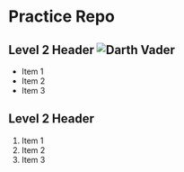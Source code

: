 # Practice Repo

## Level 2 Header            ![Darth Vader](https://s.abcnews.com/images/Entertainment/HT_darth_vader_jef_160715_4x5_992.jpg)
- Item 1
- Item 2
- Item 3

## Level 2 Header
1. Item 1
2. Item 2
3. Item 3


